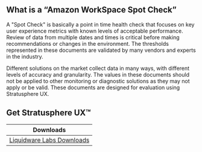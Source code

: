 What is a “Amazon WorkSpace Spot Check” 
--------------
  A "Spot Check" is basically a point in time health check that focuses on key user experience metrics with known levels of acceptable performance. Review of data from multiple dates and times is critical before making recommendations or changes in the environment. The thresholds represented in these documents are validated by many vendors and experts in the industry.

  Different solutions on the market collect data in many ways, with different levels of accuracy and granularity. The values in these documents should not be applied to other monitoring or diagnostic solutions as they may not apply or be valid. These documents are designed for evaluation using Stratusphere UX.
   

[getting started]: https://liquidwarelabs.zendesk.com/hc/en-us/articles/210641983-Stratusphere-UX-Documentation
[Video Training]: http://training.liquidwarelabs.com/products/stratusphere

Get Stratusphere UX™
--------------


| Downloads              |
| ---------------------- |
| [Liquidware Labs Downloads][Downloads]   |


[Downloads]: http://www.liquidwarelabs.com/download
[logo]: https://avatars3.githubusercontent.com/u/24906944?v=3&s=200



